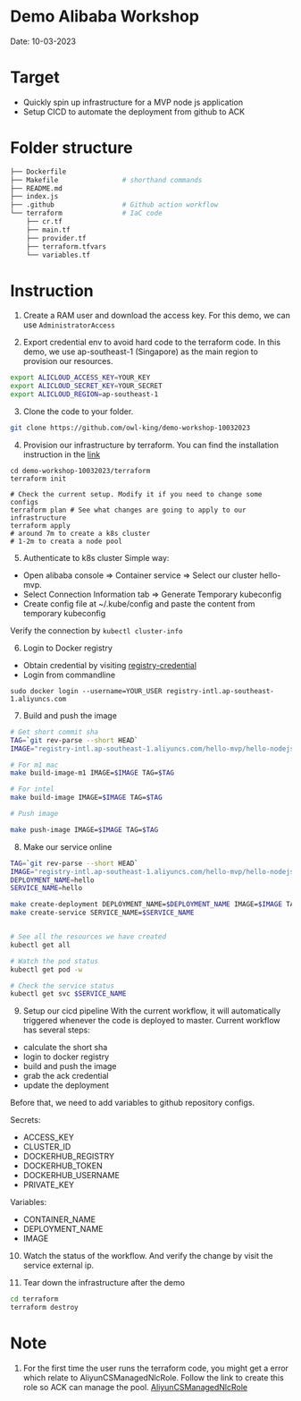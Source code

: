 # Demo Alibaba Workshop
Date: 10-03-2023

# Target
- Quickly spin up infrastructure for a MVP node js application 
- Setup CICD to automate the deployment from github to ACK

# Folder structure
``` bash
├── Dockerfile              
├── Makefile                # shorthand commands
├── README.md
├── index.js
├── .github                 # Github action workflow
└── terraform               # IaC code
    ├── cr.tf
    ├── main.tf
    ├── provider.tf
    ├── terraform.tfvars
    └── variables.tf
```

# Instruction

1. Create a RAM user and download the access key. For this demo, we can use `AdministratorAccess`

2. Export credential env to avoid hard code to the terraform code. In this demo, we use ap-southeast-1 (Singapore) as the main region to provision our resources.
```bash
export ALICLOUD_ACCESS_KEY=YOUR_KEY
export ALICLOUD_SECRET_KEY=YOUR_SECRET
export ALICLOUD_REGION=ap-southeast-1
```

3. Clone the code to your folder.
```bash
git clone https://github.com/owl-king/demo-workshop-10032023
```

4. Provision our infrastructure by terraform. You can find the installation instruction in the [link](https://developer.hashicorp.com/terraform/downloads)
```
cd demo-workshop-10032023/terraform
terraform init

# Check the current setup. Modify it if you need to change some configs
terraform plan # See what changes are going to apply to our infrastructure
terraform apply 
# around 7m to create a k8s cluster
# 1-2m to creata a node pool
```

5. Authenticate to k8s cluster
Simple way: 
- Open alibaba console => Container service => Select our cluster hello-mvp.
- Select Connection Information tab => Generate Temporary kubeconfig
- Create config file at ~/.kube/config and paste the content from temporary kubeconfig

Verify  the connection by `kubectl cluster-info`

6. Login to Docker registry

- Obtain credential by visiting [registry-credential](https://cr.console.aliyun.com/ap-southeast-1/instance/credentials?spm=5176.8351553.0.0.699ab212fw2pMO)
- Login from commandline
```
sudo docker login --username=YOUR_USER registry-intl.ap-southeast-1.aliyuncs.com
```

7. Build and push the image
```bash
# Get short commit sha
TAG=`git rev-parse --short HEAD`
IMAGE="registry-intl.ap-southeast-1.aliyuncs.com/hello-mvp/hello-nodejs"

# For m1 mac
make build-image-m1 IMAGE=$IMAGE TAG=$TAG

# For intel
make build-image IMAGE=$IMAGE TAG=$TAG

# Push image

make push-image IMAGE=$IMAGE TAG=$TAG
```

8. Make our service online

```bash
TAG=`git rev-parse --short HEAD`
IMAGE="registry-intl.ap-southeast-1.aliyuncs.com/hello-mvp/hello-nodejs"
DEPLOYMENT_NAME=hello
SERVICE_NAME=hello

make create-deployment DEPLOYMENT_NAME=$DEPLOYMENT_NAME IMAGE=$IMAGE TAG=$TAG
make create-service SERVICE_NAME=$SERVICE_NAME


# See all the resources we have created
kubectl get all

# Watch the pod status
kubectl get pod -w

# Check the service status 
kubectl get svc $SERVICE_NAME
```

9. Setup our cicd pipeline
With the current workflow, it will automatically triggered whenever the code is deployed to master.
Current workflow has several steps:
 - calculate the short sha
 - login to docker registry
 - build and push the image
 - grab the ack credential
 - update the deployment

Before that, we need to add variables to github repository configs.

Secrets:
 - ACCESS_KEY
 - CLUSTER_ID
 - DOCKERHUB_REGISTRY
 - DOCKERHUB_TOKEN
 - DOCKERHUB_USERNAME
 - PRIVATE_KEY

Variables:
 - CONTAINER_NAME
 - DEPLOYMENT_NAME
 - IMAGE

10. Watch the status of the workflow.
And verify the change by visit the service external ip.

11. Tear down the infrastructure after the demo
```bash
cd terraform
terraform destroy
```

# Note
1. For the first time the user runs the terraform code, you might get a error which relate to AliyunCSManagedNlcRole. Follow the link to create this role so ACK can manage the pool. [AliyunCSManagedNlcRole](https://ram.console.aliyun.com/role/authorization?spm=5176.2020520152.0.0.387f16ddEOZxMv&request=%7B%22Services%22%3A%5B%7B%22Service%22%3A%22CS%22%2C%22Roles%22%3A%5B%7B%22RoleName%22%3A%22AliyunCSManagedNlcRole%22%2C%22TemplateId%22%3A%22AliyunCSManagedNlcRole%22%7D%5D%7D%5D%2C%22ReturnUrl%22%3A%22https%3A%2F%2Fcs.console.aliyun.com%2F%22%7D)

